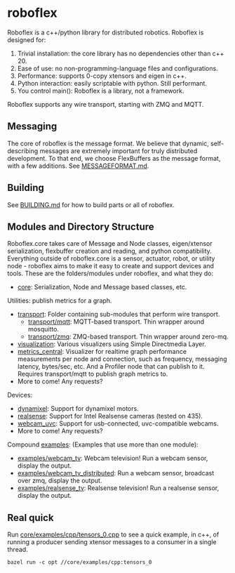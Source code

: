# roboflex

Roboflex is a c++/python library for distributed robotics. Roboflex is designed for:

1. Trivial installation: the core library has no dependencies other than c++ 20.
2. Ease of use: no non-programming-language files and configurations.
3. Performance: supports 0-copy xtensors and eigen in c++.
4. Python interaction: easily scriptable with python. Still performant.
5. You control main(): Roboflex is a library, not a framework.

Roboflex supports any wire transport, starting with ZMQ and MQTT.

## Messaging

The core of roboflex is the message format. We believe that dynamic, self-describing messages are extremely important for truly distributed development. To that end, we choose FlexBuffers as the message format, with a few additions. See [MESSAGEFORMAT.md](core/MESSAGEFORMAT.md).

## Building

See [BUILDING.md](BUILDING.md) for how to build parts or all of roboflex.

## Modules and Directory Structure

Roboflex.core takes care of Message and Node classes, eigen/xtensor serialization, flexbuffer creation and reading, and python compatibility. Everything outside of roboflex.core is a sensor, actuator, robot, or utility node - roboflex aims to make it easy to create and support devices and tools. These are the folders/modules under roboflex, and what they do:

* [core](core/): Serialization, Node and Message based classes, etc.

Utilities:
publish metrics for a graph.
* [transport](transport/): Folder containing sub-modules that perform wire transport.
    * [transport/mqtt](transport/mqtt/): MQTT-based transport. Thin wrapper around mosquitto.
    * [transport/zmq](transport/zmq/): ZMQ-based transport. Thin wrapper around zero-mq. 
* [visualization](visualization/): Various visualizers using Simple Directmedia Layer.
* [metrics_central](metrics_central/): Visualizer for realtime graph performance measurements per node and connection, such as frequency, messaging latency, bytes/sec, etc. And a Profiler node that can publish to it. Requires transport/mqtt to publish graph metrics to.
* More to come! Any requests?

Devices:
* [dynamixel](dynamixel/): Support for dynamixel motors.
* [realsense](realsense/): Support for Intel Realsense cameras (tested on 435).
* [webcam_uvc](webcam_uvc/): Support for usb-connected, uvc-compatible webcams.
* More to come! Any requests?

Compound [examples](examples/): (Examples that use more than one module):
* [examples/webcam_tv](examples/webcam_tv/): Webcam television! Run a webcam sensor, display the output.
* [examples/webcam_tv_distributed](examples/webcam_tv_distributed/): Run a webcam sensor, broadcast over zmq, display the output.
* [examples/realsense_tv](examples/realsense_tv/): Realsense television! Run a realsense sensor, display the output.


## Real quick

Run [core/examples/cpp/tensors_0.cpp](core/examples/cpp/tensors_0.cpp) to see a quick example, in c++, of running a producer sending xtensor messages to a consumer in a single thread.

    bazel run -c opt //core/examples/cpp:tensors_0